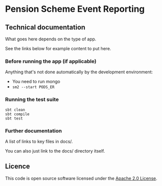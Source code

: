 # Pension Scheme Event Reporting

## Technical documentation

What goes here depends on the type of app.

See the links below for example content to put here.

### Before running the app (if applicable)

Anything that's not done automatically by the development environment:

- You need to run mongo
- ```sm2 --start PODS_ER```

### Running the test suite
 
```
sbt clean
sbt compile
sbt test
```

### Further documentation

A list of links to key files in docs/.

You can also just link to the docs/ directory itself.

## Licence

This code is open source software licensed under the [Apache 2.0 License]("http://www.apache.org/licenses/LICENSE-2.0.html").